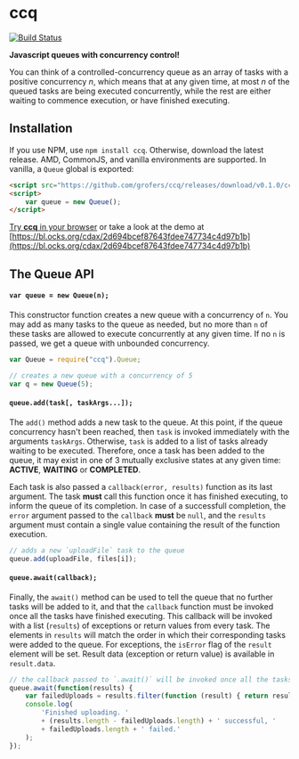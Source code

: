 # ccq

[![Build Status](https://travis-ci.org/grofers/ccq.svg?branch=master)](https://travis-ci.org/grofers/ccq)

**Javascript queues with concurrency control!**

You can think of a controlled-concurrency queue as an array of tasks with a positive concurrency *n*, which means that at any given time, at most *n* of the queued tasks are being executed concurrently, while the rest are either waiting to commence execution, or have finished executing.

## Installation

If you use NPM, use `npm install ccq`. Otherwise, download the latest release. AMD, CommonJS, and vanilla environments are supported. In vanilla, a `Queue` global is exported:

```html
<script src="https://github.com/grofers/ccq/releases/download/v0.1.0/ccq-0.1.0.min.js"></script>
<script>
    var queue = new Queue();
</script>
```

[Try **ccq** in your browser](https://npm.runkit.com/ccq) or take a look at the demo at [https://bl.ocks.org/cdax/2d694bcef87643fdee747734c4d97b1b](https://bl.ocks.org/cdax/2d694bcef87643fdee747734c4d97b1b)

## The Queue API

#### `var queue = new Queue(n);`

This constructor function creates a new queue with a concurrency of `n`. You may add as many tasks to the queue as needed, but no more than `n` of these tasks are allowed to execute concurrently at any given time. If no `n` is passed, we get a queue with unbounded concurrency.

```javascript
var Queue = require("ccq").Queue;

// creates a new queue with a concurrency of 5
var q = new Queue(5);
```


#### `queue.add(task[, taskArgs...]);`

The `add()` method adds a new task to the queue. At this point, if the queue concurrency hasn't been reached, then `task` is invoked immediately with the arguments `taskArgs`. Otherwise, `task` is added to a list of tasks already waiting to be executed. Therefore, once a task has been added to the queue, it may exist in one of 3 mutually exclusive states at any given time: **ACTIVE**, **WAITING** or **COMPLETED**.

Each task is also passed a `callback(error, results)` function as its last argument. The task **must** call this function once it has finished executing, to inform the queue of its completion. In case of a successfull completion, the `error` argument passed to the `callback` **must** be `null`, and the `results` argument must contain a single value containing the result of the function execution.

```javascript
// adds a new `uploadFile` task to the queue
queue.add(uploadFile, files[i]);
```

#### `queue.await(callback);`

Finally, the `await()` method can be used to tell the queue that no further tasks will be added to it, and that the `callback` function must be invoked once all the tasks have finished executing. This callback will be invoked with a list (`results`) of exceptions or return values from every task. The elements in `results` will match the order in which their corresponding tasks were added to the queue. For exceptions, the `isError` flag of the `result` element will be set. Result data (exception or return value) is available in `result.data`.

```javascript
// the callback passed to `.await()` will be invoked once all the tasks have finished
queue.await(function(results) {
    var failedUploads = results.filter(function (result) { return result.isError; });
    console.log(
        'Finished uploading. '
        + (results.length - failedUploads.length) + ' successful, '
        + failedUploads.length + ' failed.'
    );
});
```